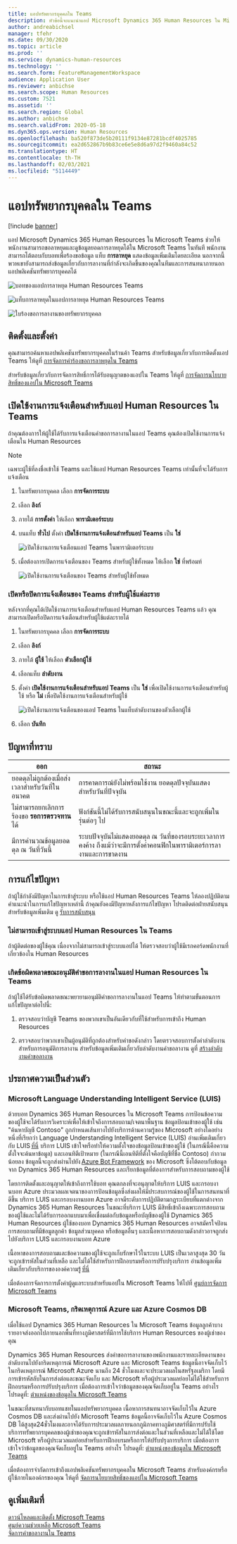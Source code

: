 ```yaml
---
title: แอปทรัพยากรบุคคลใน Teams
description: หัวข้อนี้จะแนะนำแอป Microsoft Dynamics 365 Human Resources ใน Microsoft Teams
author: andreabichsel
manager: tfehr
ms.date: 09/30/2020
ms.topic: article
ms.prod: ''
ms.service: dynamics-human-resources
ms.technology: ''
ms.search.form: FeatureManagementWorkspace
audience: Application User
ms.reviewer: anbichse
ms.search.scope: Human Resources
ms.custom: 7521
ms.assetid: ''
ms.search.region: Global
ms.author: anbichse
ms.search.validFrom: 2020-05-18
ms.dyn365.ops.version: Human Resources
ms.openlocfilehash: ba520f873de5b20111f9134e87281bcdf4025785
ms.sourcegitcommit: ea2d652867b9b83ce6e5e8d6a97d2f9460a84c52
ms.translationtype: HT
ms.contentlocale: th-TH
ms.lasthandoff: 02/03/2021
ms.locfileid: "5114449"
---
```

# <a name="human-resources-app-in-teams"></a>แอปทรัพยากรบุคคลใน Teams

[!include [banner](includes/preview-feature.md)]

แอป Microsoft Dynamics 365 Human Resources ใน Microsoft Teams ช่วยให้พนักงานสามารถขอลาหยุดและดูข้อมูลยอดการลาหยุดได้ใน Microsoft Teams ในทันที พนักงานสามารถโต้ตอบกับบอทเพื่อร้องขอข้อมูล แท็บ **การลาหยุด** แสดงข้อมูลเพิ่มเติมโดยละเอียด นอกจากนี้ พวหเขายังสามารถส่งข้อมูลเกี่ยวกับการลางานที่กำลังจะเกิดขึ้นของคุณในทีมและการสนทนาภายนอกแอปพลิเคชันทรัพยากรบุคคลได้

![บอทของแอปการลาหยุด Human Resources Teams](./media/hr-admin-teams-leave-app-bot.png)

![แท็บการลาหยุดในแอปการลาหยุด Human Resources Teams](./media/hr-teams-leave-app-timeoff-tab.png)

![ใบร้องขอการลางานของทรัพยากรบุคคล](./media/hr-teams-leave-app-chat-card.png)

## <a name="install-and-setup"></a>ติดตั้งและตั้งค่า

คุณสามารถค้นหาแอปพลิเคชันทรัพยากรบุคคลในร้านค้า Teams สำหรับข้อมูลเกี่ยวกับการติดตั้งแอป Teams ให้ดูที่ [การจัดการคำร้องขอการลาหยุดใน Teams](hr-teams-leave-app.md)

สำหรับข้อมูลเกี่ยวกับการจัดการสิทธิ์การได้รับอนุญาตของแอปใน Teams ให้ดูที่ [การจัดการนโยบายสิทธิ์ของแอปใน Microsoft Teams](https://docs.microsoft.com/MicrosoftTeams/teams-app-permission-policies)

## <a name="enable-notifications-for-the-human-resources-app-in-teams"></a>เปิดใช้งานการแจ้งเตือนสำหรับแอป Human Resources ใน Teams

ถ้าคุณต้องการให้ผู้ใช้ได้รับการแจ้งเตือนคำขอการลางานในแอป Teams คุณต้องเปิดใช้งานการแจ้งเตือนใน Human Resources

>[!NOTE]
>เฉพาะผู้ใช้ที่ลงชื่อเข้าใช้ Teams และใช้แอป Human Resources Teams เท่านั้นที่จะได้รับการแจ้งเตือน

1. ในทรัพยากรบุคคล เลือก **การจัดการระบบ**

2. เลือก **ลิงก์**

3. ภายใต้ **การตั้งค่า** ให้เลือก **พารามิเตอร์ระบบ**

4. บนแท็บ **ทั่วไป** ตั้งค่า **เปิดใช้งานการแจ้งเตือนสำหรับแอป Teams** เป็น **ใช่**

   ![เปิดใช้งานการแจ้งเตือนแอป Teams ในพารามิเตอร์ระบบ](./media/hr-admin-teams-leave-app-enable-notifications.png)

5. เมื่อต้องการเปิดการแจ้งเตือนของ Teams สำหรับผู้ใช้ทั้งหมด ให้เลือก **ใช่** ที่พร้อมท์

   ![เปิดใช้งานการแจ้งเตือนของ Teams สำหรับผู้ใช้ทั้งหมด](./media/hr-admin-teams-leave-app-notifications-all-users.png)

### <a name="turn-teams-notifications-on-or-off-for-individual-users"></a>เปิดหรือปิดการแจ้งเตือนของ Teams สำหรับผู้ใช้แต่ละราย

หลังจากที่คุณได้เปิดใช้งานการแจ้งเตือนสำหรับแอป Human Resources Teams แล้ว คุณสามารถเปิดหรือปิดการแจ้งเตือนสำหรับผู้ใช้แต่ละรายได้

1. ในทรัพยากรบุคคล เลือก **การจัดการระบบ**

2. เลือก **ลิงก์**

3. ภายใต้ **ผู้ใช้** ให้เลือก **ตัวเลือกผู้ใช้**

4. เลือกแท็บ **ลำดับงาน**

5. ตั้งค่า **เปิดใช้งานการแจ้งเตือนสำหรับแอป Teams** เป็น **ใช่** เพื่อเปิดใช้งานการแจ้งเตือนสำหรับผู้ใช้ หรือ **ไม่** เพื่อปิดใช้งานการแจ้งเตือนสำหรับผู้ใช้

   ![เปิดใช้งานการแจ้งเตือนของแอป Teams ในแท็บลำดับงานของตัวเลือกผู้ใช้](./media/hr-admin-teams-leave-app-notifications.png)

6. เลือก **บันทึก**

## <a name="known-issues"></a>ปัญหาที่ทราบ

| ออก | สถานะ |
| --- | --- |
| ยอดดุลไม่ถูกต้องเมื่อส่งเวลาสำหรับวันที่ในอนาคต | การคาดการณ์ยังไม่พร้อมใช้งาน ยอดดุลปัจจุบันแสดงสำหรับวันที่ปัจจุบัน |
| ไม่สามารถยกเลิกการร้องขอ **รอการตรวจทาน** ได้ | ฟังก์ชันนี้ไม่ได้รับการสนับสนุนในขณะนี้และจะถูกเพิ่มในรุ่นต่อๆ ไป |
| มีการคำนวณข้อมูลยอดดุล ณ วันที่วันนี้ | ระบบปัจจุบันไม่แสดงยอดดุล ณ วันที่ของรอบระยะเวลาการคงค้าง ถึงแม้ว่าจะมีการตั้งค่าคอนฟิกในพารามิเตอร์การลางานและการขาดงาน |

## <a name="troubleshooting"></a>การแก้ไขปัญหา

ถ้าผู้ใช้กำลังมีปัญหาในการเข้าสู่ระบบ หรือใช้แอป Human Resources Teams ให้ลองปฏิบัติตามคำแนะนำในการแก้ไขปัญหาเหล่านี้ ถ้าคุณยังคงมีปัญหาหลังการแก้ไขปัญหา โปรดติดต่อฝ่ายสนับสนุน สำหรับข้อมูลเพิ่มเติม ดู [รับการสนับสนุน](hr-admin-troubleshooting-support.md)

### <a name="cant-sign-into-the-human-resources-app-in-teams"></a>ไม่สามารถเข้าสู่ระบบแอป Human Resources ใน Teams

ถ้าผู้ติดต่อของผู้ใช้คุณ เนื่องจากไม่สามารถเข้าสู่ระบบแอปได้ ให้ตรวจสอบว่าผู้ใช้มีเรกคอร์ดพนักงานที่เกี่ยวข้องใน Human Resources

### <a name="error-when-approving-leave-requests-in-the-human-resources-app-in-teams"></a>เกิดข้อผิดพลาดขณะอนุมัติคำขอการลางานในแอป Human Resources ใน Teams

ถ้าผู้ใช้ได้รับข้อผิดพลาดขณะพยายามอนุมัติคำขอการลางานในแอป Teams ให้ทำตามขั้นตอนการแก้ไขปัญหาต่อไปนี้:

1. ตรวจสอบว่าบัญชี Teams ของพวกเขาเป็นอันเดียวกับที่ใช้สำหรับการเข้าถึง Human Resources

2. ตรวจสอบว่าพวกเขาเป็นผู้อนุมัติที่ถูกต้องสำหรับคำขอดังกล่าว โดยตรวจสอบการตั้งค่าลำดับงานสำหรับการอนุมัติการลางาน สำหรับข้อมูลเพิ่มเติมเกี่ยวกับลำดับงานคำขอลางาน ดูที่ [สร้างลำดับงานคำขอลางาน](hr-leave-and-absence-workflow.md)

## <a name="privacy-notice"></a>ประกาศความเป็นส่วนตัว

### <a name="microsoft-language-understanding-intelligent-service-luis"></a>Microsoft Language Understanding Intelligent Service (LUIS)

ด้วยบอท Dynamics 365 Human Resources ใน Microsoft Teams การป้อนข้อความของผู้ใช้จะได้รับการวิเคราะห์เพื่อให้เข้าใจถึงการสอบถาม/เจตนาพื้นฐาน ข้อมูลป้อนเข้าของผู้ใช้ เช่น "ค้นหาบัญชี Contoso" ถูกกำหนดเส้นทางไปยังบริการด้านความรู้ของ Microsoft อย่างใดอย่างหนึ่งที่เรียกว่า Language Understanding Intelligent Service (LUIS) อ่านเพิ่มเติมเกี่ยวกับ LUIS [ที่นี่](https://www.luis.ai/) บริการ LUIS เข้าใจหรือทำให้ความตั้งใจของข้อมูลป้อนเข้าของผู้ใช้ (ในกรณีนี้คือความตั้งใจจะค้นหาข้อมูล) และเอนทิตีเป้าหมาย (ในกรณีนี้เอนทิตีที่ตั้งใจคือบัญชีที่ชื่อ Contoso) กำกวมน้อยลง ข้อมูลนี้จะถูกส่งผ่านไปยัง [Azure Bot Framework](https://azure.microsoft.com/services/bot-service/) ของ Microsoft ซึ่งโต้ตอบกับข้อมูลจาก Dynamics 365 Human Resources และเรียกข้อมูลที่ต้องการสำหรับการสอบถามของผู้ใช้ 

โดยการติดตั้งและอนุญาตให้เข้าถึงการใช้บอท คุณตกลงที่จะอนุญาตให้บริการ LUIS และกรอบงานบอท Azure ประมวลผลเจตนาของการป้อนข้อมูลซึ่งส่งผลให้มีประสบการณ์ของผู้ใช้ในการสนทนาที่ดีขึ้น บริการ LUIS และกรอบงงานบอท Azure อาจมีระดับการปฏิบัติตามกฎระเบียบที่แตกต่างจาก Dynamics 365 Human Resources ในขณะที่บริการ LUIS มีสิทธิ์เข้าถึงเฉพาะการสอบถามของผู้ใช้และไม่ได้รับการออกแบบมาเพื่อเชื่อมต่อกับข้อมูลหรือบัญชีของผู้ใช้ Dynamics 365 Human Resources ผู้ใช้ของบอท Dynamics 365 Human Resources อาจสมัครใจป้อนการสอบถามที่มีข้อมูลลูกค้า ข้อมูลส่วนบุคคล หรือข้อมูลอื่นๆ และเนื้อหาการสอบถามดังกล่าวอาจถูกส่งไปยังบริการ LUIS และกรอบงานบอท Azure 

เนื้อหาของการสอบถามและข้อความของผู้ใช้จะถูกเก็บรักษาไว้ในระบบ LUIS เป็นเวลาสูงสุด 30 วัน จะถูกเข้ารหัสในส่วนที่เหลือ และไม่ได้ใช้สำหรับการฝึกอบรมหรือการปรับปรุงบริการ อ่านข้อมูลเพิ่มเติมเกี่ยวกับบริการขององค์ความรู้ [ที่นี่](https://azure.microsoft.com/services/cognitive-services/language-understanding-intelligent-service/) 

เมื่อต้องการจัดการการตั้งค่าผู้ดูแลระบบสำหรับแอปใน Microsoft Teams ให้ไปที่ [ศูนย์การจัดการ Microsoft Teams](https://admin.teams.microsoft.com/)

### <a name="microsoft-teams-azure-event-grid-and-azure-cosmos-db"></a>Microsoft Teams, กริดเหตุการณ์ Azure และ Azure Cosmos DB

เมื่อใช้แอป Dynamics 365 Human Resources ใน Microsoft Teams ข้อมูลลูกค้าบางรายอาจส่งออกไปภายนอกพื้นที่ทางภูมิศาสตร์ที่มีการใช้บริการ Human Resources ของผู้เช่าของคุณ

Dynamics 365 Human Resources ส่งคำขอการลางานของพนักงานและรายละเอียดงานของลำดับงานไปยังกริดเหตุการณ์ Microsoft Azure และ Microsoft Teams ข้อมูลนี้อาจจัดเก็บไว้ในกริดเหตุการณ์ Microsoft Azure นานถึง 24 ชั่วโมงและจะประมวลผลในสหรัฐอเมริกา โดยมีการเข้ารหัสลับในการส่งต่อและขณะจัดเก็บ และ Microsoft หรือผู้ประมวลผลย่อยไม่ได้ใช้สำหรับการฝึกอบรมหรือการปรับปรุงบริการ เมื่อต้องการเข้าใจว่าข้อมูลของคุณจัดเก็บอยู่ใน Teams อย่างไร โปรดดูที่: [ตำแหน่งของข้อมูลใน Microsoft Teams](https://docs.microsoft.com/microsoftteams/location-of-data-in-teams?view=o365-worldwide&preserve-view=true)

ในขณะที่สนทนากับบอทแชทในแอปทรัพยากรบุคคล เนื้อหาการสนทนาอาจจัดเก็บไว้ใน Azure Cosmos DB และส่งผ่านไปยัง Microsoft Teams ข้อมูลนี้อาจจัดเก็บไว้ใน Azure Cosmos DB ได้สูงสุด24ชั่วโมงและอาจได้รับการประมวลผลภายนอกภูมิภาคทางภูมิศาสตร์ที่มีการปรับใช้บริการทรัพยากรบุคคลของผู้เช่าของคุณจะถูกเข้ารหัสในการส่งต่อและในส่วนที่เหลือและไม่ได้ใช้โดย Microsoft หรือผู้ประมวลผลย่อยสำหรับการฝึกอบรมหรือการให้ปรับปรุงการบริการ เมื่อต้องการเข้าใจว่าข้อมูลของคุณจัดเก็บอยู่ใน Teams อย่างไร โปรดดูที่: [ตำแหน่งของข้อมูลใน Microsoft Teams](https://docs.microsoft.com/microsoftteams/location-of-data-in-teams?view=o365-worldwide&preserve-view=true)
 
เมื่อต้องการจำกัดการเข้าถึงแอปพลิเคชันทรัพยากรบุคคลใน Microsoft Teams สำหรับองค์กรหรือผู้ใช้ภายในองค์กรของคุณ ให้ดูที่ [จัดการนโยบายสิทธิ์ของแอปใน Microsoft Teams](https://docs.microsoft.com/MicrosoftTeams/teams-app-permission-policies)

## <a name="see-also"></a>ดูเพิ่มเติมที่ 

[ดาวน์โหลดและติดตั้ง Microsoft Teams](https://support.office.com/article/download-and-install-microsoft-teams-422bf3aa-9ae8-46f1-83a2-e65720e1a34d)</br>
[ศูนย์ความช่วยเหลือ Microsoft Teams](https://support.office.com/teams)</br>
[จัดการคำขอลางานใน Teams](hr-teams-leave-app.md)

